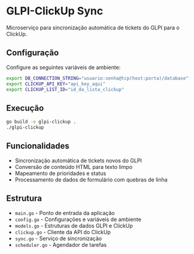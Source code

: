 # GLPI-ClickUp Sync

Microserviço para sincronização automática de tickets do GLPI para o ClickUp.

## Configuração

Configure as seguintes variáveis de ambiente:

```bash
export DB_CONNECTION_STRING="usuario:senha@tcp(host:porta)/database"
export CLICKUP_API_KEY="api_key_aqui"
export CLICKUP_LIST_ID="id_da_lista_clickup"
```

## Execução

```bash
go build -o glpi-clickup .
./glpi-clickup
```

## Funcionalidades

- Sincronização automática de tickets novos do GLPI
- Conversão de conteúdo HTML para texto limpo
- Mapeamento de prioridades e status
- Processamento de dados de formulário com quebras de linha

## Estrutura

- `main.go` - Ponto de entrada da aplicação
- `config.go` - Configurações e variáveis de ambiente
- `models.go` - Estruturas de dados GLPI e ClickUp
- `clickup.go` - Cliente da API do ClickUp
- `sync.go` - Serviço de sincronização
- `scheduler.go` - Agendador de tarefas
